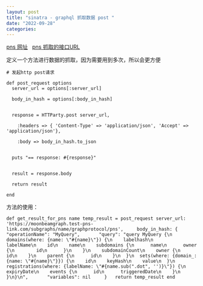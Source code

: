 ```yaml
---
layout: post
title: "sinatra - graphql 抓取数据 post "
date: "2022-09-28"
categories: 
---
```

<p><a href="https://cloud.hasura.io/public/graphiql?endpoint=https%3A%2F%2Fmoonbeamgraph.test-pns-link.com%2Fsubgraphs%2Fname%2Fgraphprotocol%2Fpns">pns 网址</a>&nbsp;&nbsp; <a href="https://moonbeamgraph.test-pns-link.com/subgraphs/name/graphprotocol/pns">pns 抓取的接口URL</a></p>

<p>定义一个方法进行数据的抓取，因为需要用到多次，所以会更方便</p>

<pre>
<code># 发起http post请求

def post_request options
&nbsp; server_url = options[:server_url]

&nbsp; body_in_hash = options[:body_in_hash]


&nbsp; response = HTTParty.post server_url,

&nbsp;&nbsp;&nbsp; :headers =&gt; { &#39;Content-Type&#39; =&gt; &#39;application/json&#39;, &#39;Accept&#39; =&gt; &#39;application/json&#39;},

&nbsp;&nbsp;&nbsp; :body =&gt; body_in_hash.to_json


&nbsp; puts &quot;== response: #{response}&quot;


&nbsp; result = response.body

&nbsp; return result

end</code></pre>

<p>方法的使用：</p>

<pre>
<code>def get_result_for_pns name temp_result = post_request server_url: &#39;https://moonbeamgraph.test-pns-link.com/subgraphs/name/graphprotocol/pns&#39;, &nbsp;&nbsp;&nbsp; body_in_hash: { &nbsp;&nbsp;&nbsp;&nbsp;&nbsp; &quot;operationName&quot;: &quot;MyQuery&quot;, &nbsp;&nbsp;&nbsp;&nbsp;&nbsp; &quot;query&quot;: &quot;query MyQuery {\n&nbsp; domains(where: {name: \&quot;#{name}\&quot;}) {\n&nbsp;&nbsp;&nbsp; labelhash\n&nbsp;&nbsp;&nbsp; labelName\n&nbsp;&nbsp;&nbsp; id\n&nbsp;&nbsp;&nbsp; name\n&nbsp;&nbsp;&nbsp; subdomains {\n&nbsp;&nbsp;&nbsp;&nbsp;&nbsp; name\n&nbsp;&nbsp;&nbsp;&nbsp;&nbsp; owner {\n&nbsp;&nbsp;&nbsp;&nbsp;&nbsp;&nbsp;&nbsp; id\n&nbsp;&nbsp;&nbsp;&nbsp;&nbsp; }\n&nbsp;&nbsp;&nbsp; }\n&nbsp;&nbsp;&nbsp; subdomainCount\n&nbsp;&nbsp;&nbsp; owner {\n&nbsp;&nbsp;&nbsp;&nbsp;&nbsp; id\n&nbsp;&nbsp;&nbsp; }\n&nbsp;&nbsp;&nbsp; parent {\n&nbsp;&nbsp;&nbsp;&nbsp;&nbsp; id\n&nbsp;&nbsp;&nbsp; }\n&nbsp; }\n&nbsp; sets(where: {domain_: {name: \&quot;#{name}\&quot;}}) {\n&nbsp;&nbsp;&nbsp; id\n&nbsp;&nbsp;&nbsp; keyHash\n&nbsp;&nbsp;&nbsp; value\n&nbsp; }\n&nbsp; registrations(where: {labelName: \&quot;#{name.sub(&quot;.dot&quot;, &#39;&#39;)}\&quot;}) {\n&nbsp;&nbsp;&nbsp; expiryDate\n&nbsp;&nbsp;&nbsp; events {\n&nbsp;&nbsp;&nbsp;&nbsp;&nbsp; id\n&nbsp;&nbsp;&nbsp;&nbsp;&nbsp; triggeredDate\n&nbsp;&nbsp;&nbsp; }\n&nbsp; }\n}\n&quot;, &nbsp;&nbsp;&nbsp;&nbsp;&nbsp; &quot;variables&quot;: nil &nbsp;&nbsp;&nbsp; } &nbsp; return temp_result end</code></pre>

<p>&nbsp;</p>

<p>&nbsp;</p>

